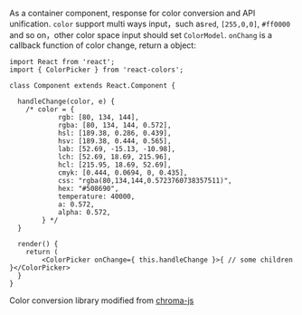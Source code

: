 As a container component, response for color conversion and API unification. `color` support multi ways input，such as`red`, `[255,0,0]`, `#ff0000` and so on，other color space input should set `ColorModel`. `onChang` is a callback function of color change, return a object:

```
import React from 'react';
import { ColorPicker } from 'react-colors';

class Component extends React.Component {

  handleChange(color, e) {
  	/* color = {
			rgb: [80, 134, 144],
			rgba: [80, 134, 144, 0.572],
			hsl: [189.38, 0.286, 0.439],
			hsv: [189.38, 0.444, 0.565],
			lab: [52.69, -15.13, -10.98],
			lch: [52.69, 18.69, 215.96],
			hcl: [215.95, 18.69, 52.69],
			cmyk: [0.444, 0.0694, 0, 0.435],
			css: "rgba(80,134,144,0.5723760738357511)",
			hex: "#508690",
			temperature: 40000,
			a: 0.572,
			alpha: 0.572,
		} */
  }

  render() {
    return (
    	<ColorPicker onChange={ this.handleChange }>{ // some children }</ColorPicker>
  }
}
```

Color conversion library modified from [chroma-js](http://gka.github.io/chroma.js/#chroma)
